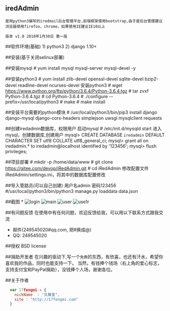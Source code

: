 ## iredAdmin

    是用python3编写的iredmail后台管理平台,前端框架使用bootstrap,由于是后台管理建议浏览器使用firefox、chrome，如果使用IE建议IE10以上
	
	版本 v1.0 2018年1月30日 第一版

	
##软件环境(基础)
    1) python3
	2) django 1.10+

##安装(基于关闭selinux部署)

##安装mysql
        # yum install mysql mysql-server mysql-devel -y

##安装python3
        # yum install zlib-devel openssl-devel sqlite-devel bzip2-devel readline-devel  ncurses-devel
        安装python3
        # wget https://www.python.org/ftp/python/3.6.4/Python-3.6.4.tgz
        # tar zvxf Python-3.6.4.tgz
        # cd Python-3.6.4
        # ./configure --prefix=/usr/local/python3
        # make
        # make install

##安装平台需要的python模块
        # /usr/local/python3/bin/pip3 install django django-mysql django-cors-headers simplejson uwsgi mysqlclient requests

##创建iredadmin数据库，权限用户
	启动mysql
	# /etc/init.d/mysqld start
	进入mysql，创建数据库,创建用户
	mysql> CREATE DATABASE `iredadmin` DEFAULT CHARACTER SET utf8 COLLATE utf8_general_ci;
	mysql> grant all on iredadmin.* to iredadmin@localhost identified by '123456';
	mysql> flush privileges;

##项目部署
    # mkdir -p /home/data/www
    # git clone https://gitee.com/devop/iRedAdmin.git
    # cd iRedAdmin
    修改配置文件 iRedAdmin/settings.ini，将其中的数据库配置修改

##导入管路员(可以自己创建) 用户名admin 密码123456
    #/usr/local/python3/bin/python3 manage.py loaddata data.json

##截图
* 
![login](http://gitee.com/devop/iRedAdmin/raw/master/screen/2018-01-30T06-18-35.520Z.png)
![main](http://gitee.com/devop/iRedAdmin/raw/master/screen/2018-01-30T06-19-29.650Z.png)
![user](http://gitee.com/devop/iRedAdmin/raw/master/screen/2018-01-30T06-21-34.824Z.png)
![use1r](http://gitee.com/devop/iRedAdmin/raw/master/screen/2018-01-30T06-22-17.039Z.png)

##有问题反馈
在使用中有任何问题，欢迎反馈给我，可以用以下联系方式跟我交流

* 邮件(249545020#qq.com, 把#换成@)
* QQ: 249545020

##授权
    BSD license

##捐助开发者
在兴趣的驱动下,写一个`免费`的东西，有欣喜，也还有汗水，希望你喜欢我的作品，同时也能支持一下。
当然，有钱捧个钱场（右上角的爱心标志，支持支付宝和PayPal捐助），没钱捧个人场，谢谢各位。

##关于作者

```javascript
  var 17fengmi = {
    nickName  : "炎舞皇",
    site : "http://17fengmi.com"
  }
```